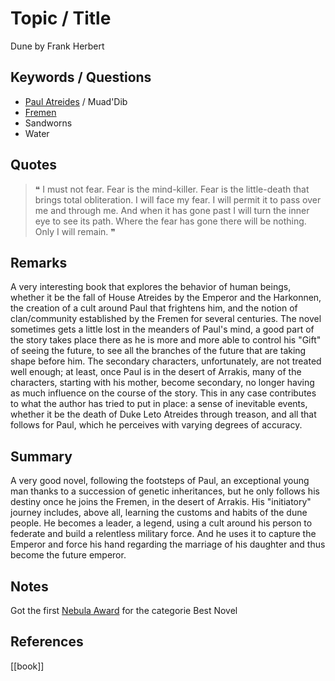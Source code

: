 # Topic / Title

Dune by Frank Herbert

## Keywords / Questions

* [Paul Atreides](https://en.wikipedia.org/wiki/Paul_Atreides) / Muad'Dib
* [Fremen](https://en.wikipedia.org/wiki/Fremen)
* Sandworns
* Water

## Quotes

> ❝ I must not fear. Fear is the mind-killer. Fear is the little-death that brings total obliteration. I will face my fear. I will permit it to pass over me and through me. And when it has gone past I will turn the inner eye to see its path. Where the fear has gone there will be nothing. Only I will remain. ❞ 

## Remarks

A very interesting book that explores the behavior of human beings, whether it be the fall of House Atreides by the Emperor and the Harkonnen, the creation of a cult around Paul that frightens him, and the notion of clan/community established by the Fremen for several centuries. The novel sometimes gets a little lost in the meanders of Paul's mind, a good part of the story takes place there as he is more and more able to control his "Gift" of seeing the future, to see all the branches of the future that are taking shape before him. The secondary characters, unfortunately, are not treated well enough; at least, once Paul is in the desert of Arrakis, many of the characters, starting with his mother, become secondary, no longer having as much influence on the course of the story. This in any case contributes to what the author has tried to put in place: a sense of inevitable events, whether it be the death of Duke Leto Atreides through treason, and all that follows for Paul, which he perceives with varying degrees of accuracy. 

## Summary

A very good novel, following the footsteps of Paul, an exceptional young man thanks to a succession of genetic inheritances, but he only follows his destiny once he joins the Fremen, in the desert of Arrakis. His "initiatory" journey includes, above all, learning the customs and habits of the dune people. He becomes a leader, a legend, using a cult around his person to federate and build a relentless military force. And he uses it to capture the Emperor and force his hand regarding the marriage of his daughter and thus become the future emperor. 

## Notes
Got the first [Nebula Award](https://en.wikipedia.org/wiki/Nebula_Award) for the categorie Best Novel

## References

[[book]]
